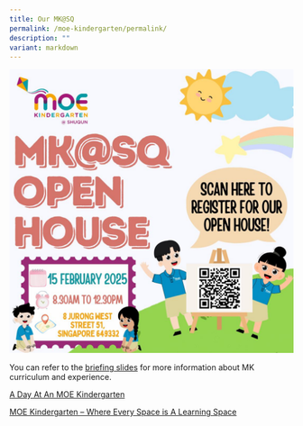 ```yaml
---
title: Our MK@SQ
permalink: /moe-kindergarten/permalink/
description: ""
variant: markdown
---
```

![](/images/MK%20Resources/mk_sqps_open_house_2025.jpg)

<p>You can refer to the <a target="_blank" href="/files/mksqps_open_house_2025.pdf/">briefing slides</a> for more information about MK curriculum and experience.</p>
<p><a target="_blank" href="https://www.youtube.com/watch?v=QXvV21a-TqE">A Day At An MOE Kindergarten </a></p>
<p><a target="_blank" href="https://www.youtube.com/watch?v=LockyOmaNB0">MOE Kindergarten – Where Every Space is A Learning Space</a></p>